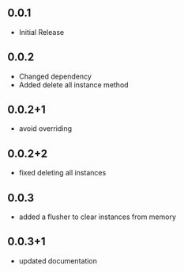 ## 0.0.1

- Initial Release

## 0.0.2

- Changed dependency
- Added delete all instance method

## 0.0.2+1

- avoid overriding

## 0.0.2+2

- fixed deleting all instances

## 0.0.3

- added a flusher to clear instances from memory

## 0.0.3+1

- updated documentation
